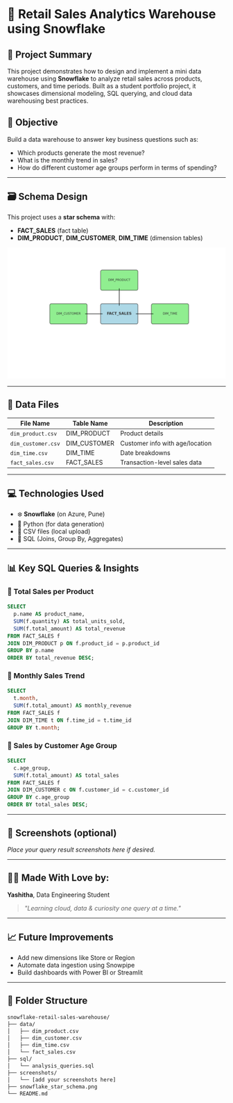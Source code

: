 
# 🧊 Retail Sales Analytics Warehouse using Snowflake

## 📌 Project Summary
This project demonstrates how to design and implement a mini data warehouse using **Snowflake** to analyze retail sales across products, customers, and time periods. Built as a student portfolio project, it showcases dimensional modeling, SQL querying, and cloud data warehousing best practices.

## 🧠 Objective
Build a data warehouse to answer key business questions such as:
- Which products generate the most revenue?
- What is the monthly trend in sales?
- How do different customer age groups perform in terms of spending?

---

## 🗃️ Schema Design

This project uses a **star schema** with:
- **FACT_SALES** (fact table)
- **DIM_PRODUCT**, **DIM_CUSTOMER**, **DIM_TIME** (dimension tables)

![Schema Diagram](snowflake_star_schema.png)

---

## 📂 Data Files
| File Name          | Table Name     | Description                      |
|-------------------|----------------|----------------------------------|
| `dim_product.csv`  | DIM_PRODUCT    | Product details                  |
| `dim_customer.csv` | DIM_CUSTOMER   | Customer info with age/location |
| `dim_time.csv`     | DIM_TIME       | Date breakdowns                 |
| `fact_sales.csv`   | FACT_SALES     | Transaction-level sales data    |

---

## 💻 Technologies Used
- ❄️ **Snowflake** (on Azure, Pune)
- 🐍 Python (for data generation)
- 📄 CSV files (local upload)
- 🧾 SQL (Joins, Group By, Aggregates)

---

## 📊 Key SQL Queries & Insights

### 🔹 Total Sales per Product
```sql
SELECT 
  p.name AS product_name,
  SUM(f.quantity) AS total_units_sold,
  SUM(f.total_amount) AS total_revenue
FROM FACT_SALES f
JOIN DIM_PRODUCT p ON f.product_id = p.product_id
GROUP BY p.name
ORDER BY total_revenue DESC;
```

### 🔹 Monthly Sales Trend
```sql
SELECT 
  t.month,
  SUM(f.total_amount) AS monthly_revenue
FROM FACT_SALES f
JOIN DIM_TIME t ON f.time_id = t.time_id
GROUP BY t.month;
```

### 🔹 Sales by Customer Age Group
```sql
SELECT 
  c.age_group,
  SUM(f.total_amount) AS total_sales
FROM FACT_SALES f
JOIN DIM_CUSTOMER c ON f.customer_id = c.customer_id
GROUP BY c.age_group
ORDER BY total_sales DESC;
```

---

## 📸 Screenshots (optional)
*Place your query result screenshots here if desired.*

---

## 🧑‍🎓 Made With Love by:
**Yashitha**, Data Engineering Student  
> *"Learning cloud, data & curiosity one query at a time."*

---

## 📈 Future Improvements
- Add new dimensions like Store or Region
- Automate data ingestion using Snowpipe
- Build dashboards with Power BI or Streamlit

---

## 📁 Folder Structure
```
snowflake-retail-sales-warehouse/
├── data/
│   ├── dim_product.csv
│   ├── dim_customer.csv
│   ├── dim_time.csv
│   └── fact_sales.csv
├── sql/
│   └── analysis_queries.sql
├── screenshots/
│   └── [add your screenshots here]
├── snowflake_star_schema.png
└── README.md
```
